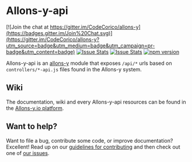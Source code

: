 # Allons-y-api

[![Join the chat at https://gitter.im/CodeCorico/allons-y](https://badges.gitter.im/Join%20Chat.svg)](https://gitter.im/CodeCorico/allons-y?utm_source=badge&utm_medium=badge&utm_campaign=pr-badge&utm_content=badge)
[![Issue Stats](http://issuestats.com/github/codecorico/allons-y-api/badge/issue)](http://issuestats.com/github/codecorico/allons-y)
[![Issue Stats](http://issuestats.com/github/codecorico/allons-y-api/badge/pr)](http://issuestats.com/github/codecorico/allons-y)
[![npm version](https://badge.fury.io/js/allons-y-api.svg)](https://badge.fury.io/js/allons-y-api)

Allons-y-api is an [allons-y](https://github.com/CodeCorico/allons-y) module that exposes ```/api/*``` urls based on ```controllers/*-api.js``` files found in the Allons-y system.

## Wiki

The documentation, wiki and every Allons-y-api resources can be found in the [Allons-y.io platform](http://allons-y.io).

## Want to help?

Want to file a bug, contribute some code, or improve documentation? Excellent! Read up on our [guidelines for contributing](CONTRIBUTING.md) and then check out one of [our issues](https://github.com/CodeCorico/allons-y-api/issues).
